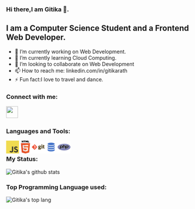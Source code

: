 ### Hi there,I am Gitika 👋.
<h2>I am a Computer Science Student and a Frontend Web Developer.</h2>






- 🔭 I’m currently working on Web Development.
- 🌱 I’m currently learning Cloud Computing.
- 👯 I’m looking to collaborate on Web Development
- 📫 How to reach me: linkedin.com/in/gitikarath
- ⚡ Fun fact:I love to travel and dance.



### Connect with me:

<img height="32" width="32"  src="https://cdn.jsdelivr.net/npm/simple-icons@v4/icons/linkedin.svg" />



### Languages and Tools:
<img align="left" alt="Js" width="35px" src="https://raw.githubusercontent.com/github/explore/80688e429a7d4ef2fca1e82350fe8e3517d3494d/topics/javascript/javascript.png"/>
<img align="left" alt="Js" width="35px" src="https://raw.githubusercontent.com/github/explore/80688e429a7d4ef2fca1e82350fe8e3517d3494d/topics/html/html.png"/>
<img align="left" alt="Js" width="35px" src="https://raw.githubusercontent.com/github/explore/80688e429a7d4ef2fca1e82350fe8e3517d3494d/topics/git/git.png"/>
<img align="left" alt="Js" width="35px" src="https://raw.githubusercontent.com/github/explore/80688e429a7d4ef2fca1e82350fe8e3517d3494d/topics/sql/sql.png"/>
<img align="left" alt="Js" width="35px" src="https://raw.githubusercontent.com/github/explore/80688e429a7d4ef2fca1e82350fe8e3517d3494d/topics/php/php.png"/>
<br>



### My Status:

<img float="left" alt="Gitika's github stats" src="https://github-readme-stats.vercel.app/api?username=gitika123"/>



### Top Programming Language used:

<img float="left" alt="Gitika's top lang" src="https://github-readme-stats.vercel.app/api/top-langs/?username=gitika123"/>






